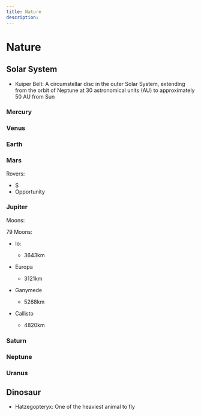 ```yaml
---
title: Nature
description:
---
```


# Nature

## Solar System

- Kuiper Belt: A circumstellar disc in the outer Solar System, extending from the orbit of Neptune at 30 astronomical units (AU) to approximately 50 AU from Sun

### Mercury

### Venus

### Earth

### Mars

Rovers:

- S
- Opportunity

### Jupiter

Moons:

79 Moons:

- Io:

  - 3643km

- Europa

  - 3121km

- Ganymede

  - 5268km

- Callisto

  - 4820km

### Saturn

### Neptune

### Uranus

## Dinosaur

- Hatzegopteryx: One of the heaviest animal to fly
